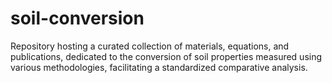 # soil-conversion
Repository hosting a curated collection of materials, equations, and publications, dedicated to the conversion of soil properties measured using various methodologies, facilitating a standardized comparative analysis.
